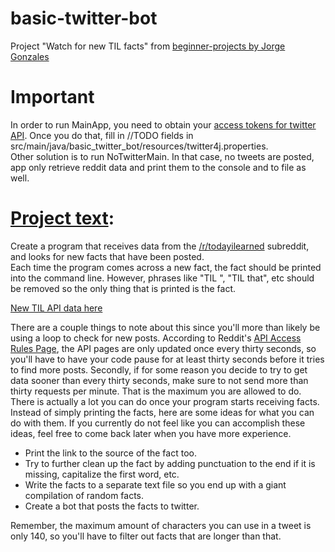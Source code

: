 # basic-twitter-bot
Project "Watch for new TIL facts" from [beginner-projects by Jorge Gonzales](https://github.com/jorgegonzalez/beginner-projects)

# Important 
In order to run MainApp, you need to obtain your [access tokens for twitter API](https://developer.twitter.com/). Once you do that, fill in //TODO fields in src/main/java/basic_twitter_bot/resources/twitter4j.properties.
<br>Other solution is to run NoTwitterMain. In that case, no tweets are posted, app only retrieve reddit data and print them to the console and to file as well.

# [Project text](https://github.com/jorgegonzalez/beginner-projects#watch-for-new-til-facts):

Create a program that receives data from the [/r/todayilearned](https://www.reddit.com/r/todayilearned/) subreddit, and looks for new facts that have been posted.
<br>Each time the program comes across a new fact, the fact should be printed into the command line. However, phrases like "TIL ", "TIL that", etc should be removed so the only thing that is printed is the fact.

[New TIL API data here](https://www.reddit.com/r/todayilearned/new/.json)

There are a couple things to note about this since you'll more than likely be using a loop to check for new posts. According to Reddit's [API Access Rules Page](https://github.com/reddit-archive/reddit/wiki/API), the API pages are only updated once every thirty seconds, so you'll have to have your code pause for at least thirty seconds before it tries to find more posts. Secondly, if for some reason you decide to try to get data sooner than every thirty seconds, make sure to not send more than thirty requests per minute. That is the maximum you are allowed to do.
<br>There is actually a lot you can do once your program starts receiving facts. Instead of simply printing the facts, here are some ideas for what you can do with them. If you currently do not feel like you can accomplish these ideas, feel free to come back later when you have more experience.
<ul>
<li>Print the link to the source of the fact too.</li>
<li>Try to further clean up the fact by adding punctuation to the end if it is missing, capitalize the first word, etc.</li>
<li>Write the facts to a separate text file so you end up with a giant compilation of random facts.</li>
<li>Create a bot that posts the facts to twitter.</li>
</ul>
Remember, the maximum amount of characters you can use in a tweet is only 140, so you'll have to filter out facts that are longer than that.
